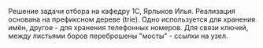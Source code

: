 Решение задачи отбора на кафедру 1С, Ярлыков Илья.
Реализация основана на префиксном дереве (trie). Одно используется для хранения имён, другое - для хранения телефонных номеров. Для связи ключей, между листьями боров переброшены "мосты" - ссылки на узел.
